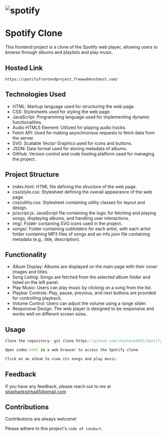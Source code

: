 # ![spotify](https://github.com/shashank4891/Spotify-Clone/assets/132444392/509ac61f-2a7c-43d9-898a-966412d66fc1)


# Spotify Clone

This frontend project is a clone of the Spotify web player, allowing users to browse through albums and playlists and play music.


## Hosted Link

```
https://spotifyfrontendproject.freewebhostmost.com/
```
## Technologies Used

- HTML: Markup language used for structuring the web page.
- CSS: Stylesheets used for styling the web page.
- JavaScript: Programming language used for implementing dynamic functionalities.
- Audio HTML5 Element: Utilized for playing audio tracks.
- Fetch API: Used for making asynchronous requests to fetch data from the server.
- SVG: Scalable Vector Graphics used for icons and buttons.
- JSON: Data format used for storing metadata of albums.
- GitHub: Version control and code hosting platform used for managing the project.
## Project Structure

- index.html: HTML file defining the structure of the web page.
- css/style.css: Stylesheet defining the overall appearance of the web page.
- css/utility.css: Stylesheet containing utility classes for layout and design.
- js/script.js: JavaScript file containing the logic for fetching and playing songs, displaying albums, and handling user interactions.
- img/: Folder containing SVG icons used in the project.
- songs/: Folder containing subfolders for each artist, with each artist folder containing MP3 files of songs and an info.json file containing metadata (e.g., title, description).
## Functionality

- Album Display: Albums are displayed on the main page with their cover images and titles.
- Song Listing: Songs are fetched from the selected album folder and listed on the left panel.
- Play Music: Users can play music by clicking on a song from the list.
- Playbar Controls: Play, pause, previous, and next buttons are provided for controlling playback.
- Volume Control: Users can adjust the volume using a range slider.
- Responsive Design: The web player is designed to be responsive and works well on different screen sizes.
## Usage

```javascript
Clone the repository: git clone https://github.com/shashank4891/Spotify-Clone.

Open index.html in a web browser to access the Spotify clone.

Click on an album to view its songs and play music.
```


## Feedback

If you have any feedback, please reach out to me at shashanksinha45@gmail.com


## Contributions

Contributions are always welcome!

Please adhere to this project's `code of conduct`.

